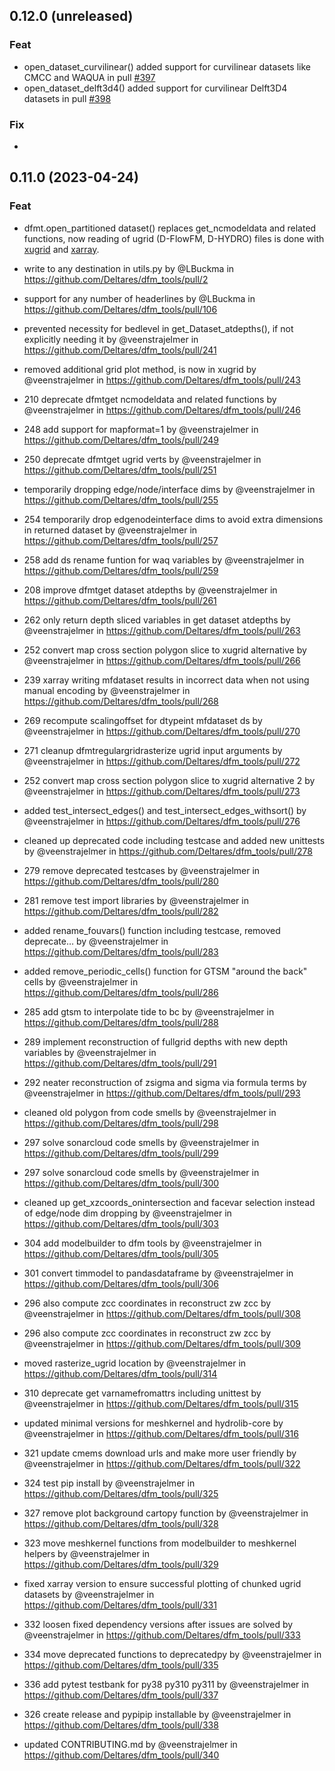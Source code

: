 ## 0.12.0 (unreleased)

### Feat

- open_dataset_curvilinear() added support for curvilinear datasets like CMCC and WAQUA in pull [#397](https://github.com/Deltares/dfm_tools/pull/397)
- open_dataset_delft3d4() added support for curvilinear Delft3D4 datasets in pull [#398](https://github.com/Deltares/dfm_tools/pull/398)

### Fix

- 

## 0.11.0 (2023-04-24)

### Feat

- dfmt.open_partitioned dataset() replaces get_ncmodeldata and related functions, now reading of ugrid (D-FlowFM, D-HYDRO) files is done with [xugrid](https://github.com/Deltares/xugrid) and [xarray](https://github.com/pydata/xarray).

- write to any destination in utils.py by @LBuckma in https://github.com/Deltares/dfm_tools/pull/2
- support for any number of headerlines by @LBuckma in https://github.com/Deltares/dfm_tools/pull/106
- prevented necessity for bedlevel in get_Dataset_atdepths(), if not explicitly needing it by @veenstrajelmer in https://github.com/Deltares/dfm_tools/pull/241
- removed additional grid plot method, is now in xugrid by @veenstrajelmer in https://github.com/Deltares/dfm_tools/pull/243
- 210 deprecate dfmtget ncmodeldata and related functions by @veenstrajelmer in https://github.com/Deltares/dfm_tools/pull/246
- 248 add support for mapformat=1 by @veenstrajelmer in https://github.com/Deltares/dfm_tools/pull/249
- 250 deprecate dfmtget ugrid verts by @veenstrajelmer in https://github.com/Deltares/dfm_tools/pull/251
- temporarily dropping edge/node/interface dims by @veenstrajelmer in https://github.com/Deltares/dfm_tools/pull/255
- 254 temporarily drop edgenodeinterface dims to avoid extra dimensions in returned dataset by @veenstrajelmer in https://github.com/Deltares/dfm_tools/pull/257
- 258 add ds rename funtion for waq variables by @veenstrajelmer in https://github.com/Deltares/dfm_tools/pull/259
- 208 improve dfmtget dataset atdepths by @veenstrajelmer in https://github.com/Deltares/dfm_tools/pull/261
- 262 only return depth sliced variables in get dataset atdepths by @veenstrajelmer in https://github.com/Deltares/dfm_tools/pull/263
- 252 convert map cross section polygon slice to xugrid alternative by @veenstrajelmer in https://github.com/Deltares/dfm_tools/pull/266
- 239 xarray writing mfdataset results in incorrect data when not using manual encoding by @veenstrajelmer in https://github.com/Deltares/dfm_tools/pull/268
- 269 recompute scalingoffset for dtypeint mfdataset ds by @veenstrajelmer in https://github.com/Deltares/dfm_tools/pull/270
- 271 cleanup dfmtregulargridrasterize ugrid input arguments by @veenstrajelmer in https://github.com/Deltares/dfm_tools/pull/272
- 252 convert map cross section polygon slice to xugrid alternative 2 by @veenstrajelmer in https://github.com/Deltares/dfm_tools/pull/273
- added test_intersect_edges() and test_intersect_edges_withsort() by @veenstrajelmer in https://github.com/Deltares/dfm_tools/pull/276
- cleaned up deprecated code including testcase and added new unittests by @veenstrajelmer in https://github.com/Deltares/dfm_tools/pull/278
- 279 remove deprecated testcases by @veenstrajelmer in https://github.com/Deltares/dfm_tools/pull/280
- 281 remove test import libraries by @veenstrajelmer in https://github.com/Deltares/dfm_tools/pull/282
- added rename_fouvars() function including testcase, removed deprecate… by @veenstrajelmer in https://github.com/Deltares/dfm_tools/pull/283
- added remove_periodic_cells() function for GTSM "around the back" cells by @veenstrajelmer in https://github.com/Deltares/dfm_tools/pull/286
- 285 add gtsm to interpolate tide to bc by @veenstrajelmer in https://github.com/Deltares/dfm_tools/pull/288
- 289 implement reconstruction of fullgrid depths with new depth variables by @veenstrajelmer in https://github.com/Deltares/dfm_tools/pull/291
- 292 neater reconstruction of zsigma and sigma via formula terms by @veenstrajelmer in https://github.com/Deltares/dfm_tools/pull/293
- cleaned old polygon from code smells by @veenstrajelmer in https://github.com/Deltares/dfm_tools/pull/298
- 297 solve sonarcloud code smells by @veenstrajelmer in https://github.com/Deltares/dfm_tools/pull/299
- 297 solve sonarcloud code smells by @veenstrajelmer in https://github.com/Deltares/dfm_tools/pull/300
- cleaned up get_xzcoords_onintersection and facevar selection instead of edge/node dim dropping by @veenstrajelmer in https://github.com/Deltares/dfm_tools/pull/303
- 304 add modelbuilder to dfm tools by @veenstrajelmer in https://github.com/Deltares/dfm_tools/pull/305
- 301 convert timmodel to pandasdataframe by @veenstrajelmer in https://github.com/Deltares/dfm_tools/pull/306
- 296 also compute zcc coordinates in reconstruct zw zcc by @veenstrajelmer in https://github.com/Deltares/dfm_tools/pull/308
- 296 also compute zcc coordinates in reconstruct zw zcc by @veenstrajelmer in https://github.com/Deltares/dfm_tools/pull/309
- moved rasterize_ugrid location by @veenstrajelmer in https://github.com/Deltares/dfm_tools/pull/314
- 310 deprecate get varnamefromattrs including unittest by @veenstrajelmer in https://github.com/Deltares/dfm_tools/pull/315
- updated minimal versions for meshkernel and hydrolib-core by @veenstrajelmer in https://github.com/Deltares/dfm_tools/pull/316
- 321 update cmems download urls and make more user friendly by @veenstrajelmer in https://github.com/Deltares/dfm_tools/pull/322
- 324 test pip install by @veenstrajelmer in https://github.com/Deltares/dfm_tools/pull/325
- 327 remove plot background cartopy function by @veenstrajelmer in https://github.com/Deltares/dfm_tools/pull/328
- 323 move meshkernel functions from modelbuilder to meshkernel helpers by @veenstrajelmer in https://github.com/Deltares/dfm_tools/pull/329
- fixed xarray version to ensure successful plotting of chunked ugrid datasets by @veenstrajelmer in https://github.com/Deltares/dfm_tools/pull/331
- 332 loosen fixed dependency versions after issues are solved by @veenstrajelmer in https://github.com/Deltares/dfm_tools/pull/333
- 334 move deprecated functions to deprecatedpy by @veenstrajelmer in https://github.com/Deltares/dfm_tools/pull/335
- 336 add pytest testbank for py38 py310 py311 by @veenstrajelmer in https://github.com/Deltares/dfm_tools/pull/337
- 326 create release and pypipip installable by @veenstrajelmer in https://github.com/Deltares/dfm_tools/pull/338
- updated CONTRIBUTING.md by @veenstrajelmer in https://github.com/Deltares/dfm_tools/pull/340
